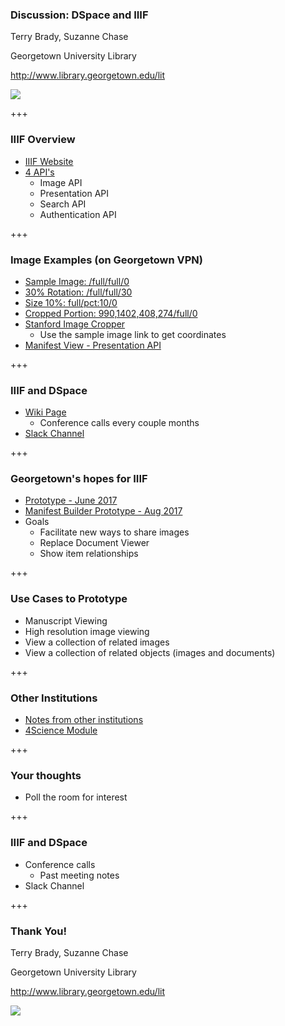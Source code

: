 ### Discussion: DSpace and IIIF

Terry Brady, Suzanne Chase

Georgetown University Library

http://www.library.georgetown.edu/lit

![](https://www.library.georgetown.edu/sites/default/files/library-logo.png)

+++

### IIIF Overview

* [IIIF Website](http://iiif.io/)
* [4 API's](http://iiif.io/technical-details)
  * Image API
  * Presentation API
  * Search API
  * Authentication API
  
+++

### Image Examples (on Georgetown VPN)

* [Sample Image: /full/full/0](https://repository-dev.library.georgetown.edu/iiif/2/10822_712827_1.jpg/full/full/0/default.jpg)
* [30% Rotation: /full/full/30](https://repository-dev.library.georgetown.edu/iiif/2/10822_712827_1.jpg/full/full/30/default.jpg)
* [Size 10%: full/pct:10/0](https://repository-dev.library.georgetown.edu/iiif/2/10822_712827_1.jpg/full/pct:10/0/default.jpg)
* [Cropped Portion: 990,1402,408,274/full/0](https://repository-dev.library.georgetown.edu/iiif/2/10822_712827_1.jpg/990,1402,408,274/full/0/default.jpg)
* [Stanford Image Cropper](https://stanford.edu/~efisch17/iiif-tools/cropper/)  
  * Use the sample image link to get coordinates
* [Manifest View - Presentation API](https://repository-dev.library.georgetown.edu/uv-202/app.html?manifestUri=https://gist.githubusercontent.com/terrywbrady/af65cbce94f9457a4705210aa84ead70/raw/9051f7d0b0377649a122689852efddc6dc4c314d/manifest.json)

+++

### IIIF and DSpace

* [Wiki Page](https://wiki.duraspace.org/display/DSPACE/IIIF+and+DSpace)
  * Conference calls every couple months
* [Slack Channel](https://dspace-org.slack.com/messages/C4LVB5069)

+++

### Georgetown's hopes for IIIF

* [Prototype - June 2017](https://wiki.duraspace.org/display/DSPACE/IIIF+Experimentation+at+Georgetown+-+June+2017)
* [Manifest Builder Prototype - Aug 2017](https://wiki.duraspace.org/display/DSPACE/Georgetown+IIIF+-+Aug+2017)
* Goals
  * Facilitate new ways to share images
  * Replace Document Viewer
  * Show item relationships

+++


### Use Cases to Prototype

* Manuscript Viewing
* High resolution image viewing
* View a collection of related images
* View a collection of related objects (images and documents)

+++

### Other Institutions

* [Notes from other institutions](https://wiki.duraspace.org/pages/viewpage.action?pageId=85525679)
* [4Science Module](https://www.4science.it/en/iiif-image-viewer/)

+++

### Your thoughts

* Poll the room for interest

+++


### IIIF and DSpace

* Conference calls
  * Past meeting notes
* Slack Channel

+++

### Thank You!

Terry Brady, Suzanne Chase

Georgetown University Library

http://www.library.georgetown.edu/lit

![](https://www.library.georgetown.edu/sites/default/files/library-logo.png)
